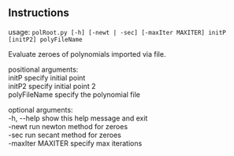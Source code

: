 ## Instructions
usage: `polRoot.py [-h] [-newt | -sec] [-maxIter MAXITER] initP [initP2] polyFileName`

Evaluate zeroes of polynomials imported via file.  

positional arguments:  
  initP             specify initial point  
  initP2            specify initial point 2  
  polyFileName      specify the polynomial file  

optional arguments:  
  -h, --help        show this help message and exit  
  -newt             run newton method for zeroes  
  -sec              run secant method for zeroes  
  -maxIter MAXITER  specify max iterations
